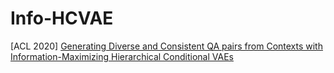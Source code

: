 # Info-HCVAE
[ACL 2020]  [Generating Diverse and Consistent QA pairs from Contexts with Information-Maximizing Hierarchical Conditional VAEs](https://github.com/seanie12/online-cv/blob/master/publications/QA_generation__ACL2020.pdf)
